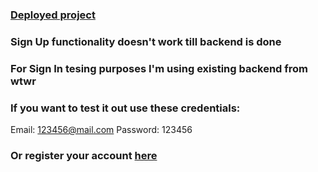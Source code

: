 ### [Deployed project](https://nikitastambul.github.io/news-explorer-frontend)

### Sign Up functionality doesn't work till backend is done

### For Sign In tesing purposes I'm using existing backend from wtwr

### If you want to test it out use these credentials:

Email: 123456@mail.com
Password: 123456

### Or register your account [here](https://wtwr.base.crabdance.com/)
